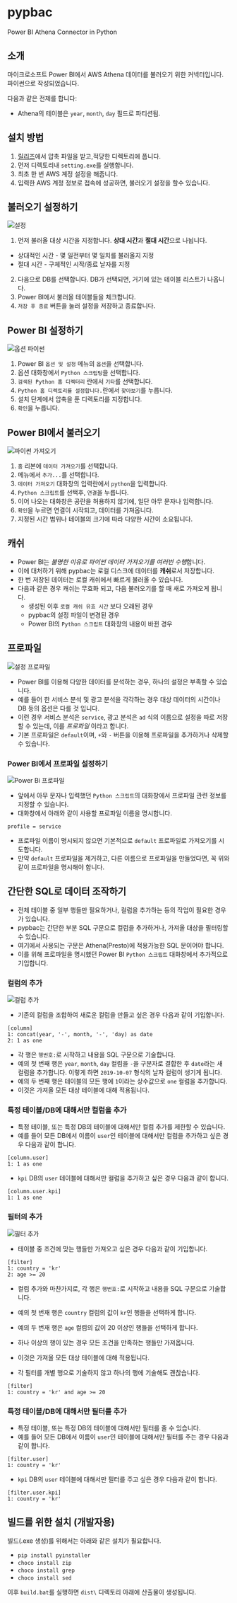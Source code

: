 # pypbac
Power BI Athena Connector in Python

## 소개

마이크로소프트 Power BI에서 AWS Athena 데이터를 불러오기 위한 커넥터입니다. 파이썬으로 작성되었습니다.

다음과 같은 전제를 합니다:

- Athena의 테이블은 `year`, `month`, `day` 필드로 파티션됨.

## 설치 방법

1. [릴리즈](https://github.com/haje01/pypbac/releases/)에서 압축 파일을 받고,적당한 디렉토리에 풉니다.
2. 먼저 디렉토리내 `setting.exe`를 실행합니다.
3. 최초 한 번 AWS 계정 설정을 해줍니다.
4. 입력한 AWS 계정 정보로 접속에 성공하면, 불러오기 설정을 할수 있습니다.

## 불러오기 설정하기
![설정](images/setting.png)
1. 먼저 불러올 대상 시간을 지정합니다. **상대 시간**과 **절대 시간**으로 나뉩니다.
  - 상대적인 시간 - 몇 일전부터 몇 일치를 불러올지 지정
  - 절대 시간 - 구체적인 시작/종료 날자를 지정
2. 다음으로 DB를 선택합니다. DB가 선택되면, 거기에 있는 테이블 리스트가 나옵니다.
3. Power BI에서 불러올 테이블들을 체크합니다.
4. `저장 후 종료` 버튼을 눌러 설정을 저장하고 종료합니다.

## Power BI 설정하기
![옵션 파이썬](images/option_python.png)
1. Power BI `옵션 및 설정` 메뉴의 `옵션`을 선택합니다.
2. 옵션 대화창에서 `Python 스크립팅`을 선택합니다.
3. `검색된 Python 홈 디렉터리` 란에서 `기타`를 선택합니다.
3. `Python 홈 디렉토리를 설정합니다.`란에서 `찾아보기`를 누릅니다.
4. 설치 단계에서 압축을 푼 디렉토리를 지정합니다.
5. `확인`을 누릅니다.

## Power BI에서 불러오기
![파이썬 가져오기](images/python_import.png)
1. `홈` 리본에 `데이터 가져오기`를 선택합니다.
2. 메뉴에서 `추가...`를 선택합니다.
3. `데이터 가져오기` 대화창의 입력란에서 `python`을 입력합니다.
4. `Python 스크립트`를 선택후, `연결`을 누릅니다.
5. 이어 나오는 대화창은 공란을 허용하지 않기에, 일단 아무 문자나 입력합니다.
6. `확인`을 누르면 연결이 시작되고, 데이터를 가져옵니다.
7. 지정된 시간 범위나 테이블의 크기에 따라 다양한 시간이 소요됩니다.

## 캐쉬
- Power BI는 *불명한 이유로 파이썬 데이터 가져오기를 여러번 수행*합니다.
- 이에 대처하기 위해 pypbac는 로컬 디스크에 데이터를 **캐쉬**로서 저장합니다.
- 한 번 저장된 데이터는 로컬 캐쉬에서 빠르게 불러올 수 있습니다.
- 다음과 같은 경우 캐쉬는 무효화 되고, 다음 불러오기를 할 때 새로 가져오게 됩니다.
  - 생성된 이후 `로컬 캐쉬 유효 시간` 보다 오래된 경우
  - pypbac의 설정 파일이 변경된 경우
  - Power BI의 `Python 스크립트` 대화창의 내용이 바뀐 경우

## 프로파일
![설정 프로파일](images/setting_profile.png)
- Power BI를 이용해 다양한 데이터를 분석하는 경우, 하나의 설정은 부족할 수 있습니다.
- 예를 들어 한 서비스 분석 및 광고 분석을 각각하는 경우 대상 데이터의 시간이나 DB 등의 옵션은 다를 것 입니다.
- 이런 경우 서비스 분석은 `service`, 광고 분석은 `ad` 식의 이름으로 설정을 따로 저장할 수 있는데, 이를 *프로파일* 이라고 합니다.
- 기본 프로파일은 `default`이며, `+`와 `-` 버튼을 이용해 프로파일을 추가하거나 삭제할 수 있습니다.

### Power BI에서 프로파일 설정하기
![Power Bi 프로파일](images/profile.png)
- 앞에서 아무 문자나 입력했던 `Python 스크립트`의 대화창에서 프로파일 관련 정보를 지정할 수 있습니다.
- 대화창에서 아래와 같이 사용할 프로파일 이름을 명시합니다.
```
profile = service
```
- 프로파일 이름이 명시되지 않으면 기본적으로 `default` 프로파일로 가져오기를 시도합니다.
- 만약 `default` 프로파일을 제거하고, 다른 이름으로 프로파일을 만들었다면, 꼭 위와 같이 프로파일을 명시해야 합니다.


## 간단한 SQL로 데이터 조작하기
- 전체 테이블 중 일부 행들만 필요하거나, 컬럼을 추가하는 등의 작업이 필요한 경우가 있습니다.
- pypbac는 간단한 부분 SQL 구문으로 컬럼을 추가하거나, 가져올 대상을 필터링할 수 있습니다. 
- 여기에서 사용되는 구문은 Athena(Presto)에 적용가능한 SQL 문이어야 합니다.
- 이를 위해 프로파일을 명시했던 Power BI `Python 스크립트` 대화창에서 추가적으로 기입합니다.

### 컬럼의 추가
![컬럼 추가](images/column.png)
- 기존의 컬럼을 조합하여 새로운 컬럼을 만들고 싶은 경우 다음과 같이 기입합니다.
```
[column]
1: concat(year, '-', month, '-', 'day) as date
2: 1 as one
```
- 각 행은 `행번호:`로 시작하고 내용을 SQL 구문으로 기술합니다.
- 예의 첫 번째 행은 `year`, `month`, `day` 컬럼을 `-`을 구분자로 결합한 후 `date`라는 새 컬럼을 추가합니다. 이렇게 하면 `2019-10-07` 형식의 날자 컬럼이 생기게 됩니다.
- 예의 두 번째 행은 테이블의 모든 행에 `1`이라는 상수값으로 `one` 컬럼을 추가합니다.
- 이것은 가져올 모든 대상 테이블에 대해 적용됩니다.

### 특정 테이블/DB에 대해서만 컬럼을 추가
- 특정 테이블, 또는 특정 DB의 테이블에 대해서만 컬럼 추가를 제한할 수 있습니다.
- 예를 들어 모든 DB에서 이름이 `user`인 테이블에 대해서만 컬럼을 추가하고 싶은 경우 다음과 같이 합니다.
```
[column.user]
1: 1 as one
```

- `kpi` DB의 `user` 테이블에 대해서만 컬럼을 추가하고 싶은 경우 다음과 같이 합니다.
```
[column.user.kpi]
1: 1 as one
```

### 필터의 추가
![필터 추가](images/filter.png)
- 테이블 중 조건에 맞는 행들만 가져오고 싶은 경우 다음과 같이 기입합니다.
```
[filter]
1: country = 'kr'
2: age >= 20
```
- 컬럼 추가와 마찬가지로, 각 행은 `행번호:`로 시작하고 내용을 SQL 구문으로 기술합니다.
- 예의 첫 번재 행은 `country` 컬럼의 값이 `kr`인 행들을 선택하게 합니다.
- 예의 두 번재 행은 `age` 컬럼의 값이 20 이상인 행들을 선택하게 합니다.
- 하나 이상의 행이 있는 경우 모든 조건을 만족하는 행들만 가져옵니다. 
- 이것은 가져올 모든 대상 테이블에 대해 적용됩니다.

- 각 필터를 개별 행으로 기술하지 않고 하나의 행에 기술해도 괜찮습니다.
```
[filter]
1: country = 'kr' and age >= 20
```

### 특정 테이블/DB에 대해서만 필터를 추가
- 특정 테이블, 또는 특정 DB의 테이블에 대해서만 필터를 줄 수 있습니다.
- 예를 들어 모든 DB에서 이름이 `user`인 테이블에 대해서만 필터를 주는 경우 다음과 같이 합니다.
```
[filter.user]
1: country = 'kr'
```

- `kpi` DB의 `user` 테이블에 대해서만 필터를 주고 싶은 경우 다음과 같이 합니다.
```
[filter.user.kpi]
1: country = 'kr'
```

## 빌드를 위한 설치 (개발자용)

빌드(.exe 생성)를 위해서는 아래와 같은 설치가 필요합니다.

- `pip install pyinstaller`
- `choco install zip`
- `choco install grep`
- `choco install sed`

이후 `build.bat`를 실행하면 `dist\` 디렉토리 아래에 산출물이 생성됩니다.
